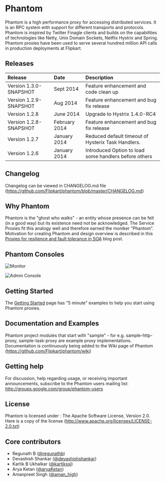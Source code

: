 Phantom
=======

Phantom is a high performance proxy for accessing distributed services. It is an RPC system with support for different 
transports and protocols. Phantom is inspired by Twitter Finagle clients and builds on the capabilities of technologies like 
Netty, Unix Domain Sockets, Netflix Hystrix and Spring. Phantom proxies have been used to serve several hundred million 
API calls in production deployments at Flipkart.

## Releases

| Release | Date | Description |
|:------------|:----------------|:------------|
| Version 1.3.0-SNAPSHOT    | Sept 2014      |    Feature enhancement and code clean up
| Version 1.2.9-SNAPSHOT    | Aug 2014      |    Feature enhancement and bug fix release
| Version 1.2.8    | June 2014      |    Upgrade to Hystrix 1.4.0-RC4
| Version 1.2.8-SNAPSHOT    | February 2014      |    Feature enhancement and bug fix release
| Version 1.2.7    | January 2014      |    Reduced default timeout of Hysterix Task Handlers.
| Version 1.2.6    | January 2014      |    Introduced Option to load some handlers before others

## Changelog

Changelog can be viewed in CHANGELOG.md file (https://github.com/Flipkart/phantom/blob/master/CHANGELOG.md)

## Why Phantom
Phantom is the "ghost who walks" - an entity whose presence can be felt (in a good way) but its existence need not be acknowledged.
The Service Proxies fit this analogy well and therefore earned the moniker "Phantom". Motivation for creating Phantom and design overview 
is described in this [Proxies for resilience and fault tolerance in SOA](http://tech-blog.flipkart.net/2013/07/proxies-for-resilience-and-fault-tolerance-in-distributed-soa) blog post.

## Phantom Consoles
![Monitor](https://github.com/Flipkart/phantom/raw/master/docs/Service%20Proxy.png)

![Admin Console](https://github.com/Flipkart/phantom/raw/master/docs/Phantom%20http%20config.png)

## Getting Started
The [Getting Started](https://github.com/Flipkart/phantom/wiki/Getting-started-and-Examples) page has "5 minute" examples to help you start using Phantom proxies.

## Documentation and Examples
Phantom project modules that start with "sample" - for e.g. sample-http-proxy, sample-task-proxy are example proxy implementations.
Documentation is continuously being added to the Wiki page of Phantom (https://github.com/Flipkart/phantom/wiki)

## Getting help
For discussion, help regarding usage, or receiving important announcements, subscribe to the Phantom users mailing list: http://groups.google.com/group/phantom-users

## License
Phantom is licensed under : The Apache Software License, Version 2.0. Here is a copy of the license (http://www.apache.org/licenses/LICENSE-2.0.txt)

## Core contributors
* Regunath B ([@regunathb](http://twitter.com/RegunathB))
* Devashish Shankar ([@devashishshankar](https://github.com/devashishshankar))
* Kartik B Ukhalkar ([@kartikssj](https://github.com/kartikssj))
* Arya Ketan ([@aryaKetan](https://github.com/aryaKetan))
* Amanpreet Singh ([@aman_high](https://github.com/aman_high))

